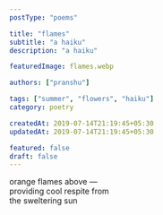 ```yaml
---
postType: "poems"

title: "flames"
subtitle: "a haiku"
description: "a haiku"

featuredImage: flames.webp

authors: ["pranshu"]

tags: ["summer", "flowers", "haiku"]
category: poetry

createdAt: 2019-07-14T21:19:45+05:30
updatedAt: 2019-07-14T21:19:45+05:30

featured: false
draft: false
---
```


orange flames above —  
providing cool respite from  
the sweltering sun  
